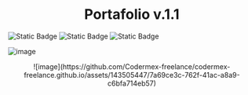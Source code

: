 <h1 align="center">Portafolio v.1.1</h1>

![Static Badge](https://img.shields.io/badge/HTML-orange)
![Static Badge](https://img.shields.io/badge/SASS-pink)
![Static Badge](https://img.shields.io/badge/JAVASCRIPT-yellow)

![image](https://github.com/Company-Codermex/Portafolio/assets/143505447/c1cdd572-e2c6-4916-91f1-01941db116c0)

<div align="center">
  ![image](https://github.com/Codermex-freelance/codermex-freelance.github.io/assets/143505447/7a69ce3c-762f-41ac-a8a9-c6bfa714eb57)
</div>
